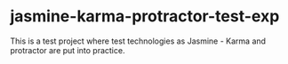 # jasmine-karma-protractor-test-exp
This is a test project where test technologies as Jasmine - Karma and protractor are put into practice.
